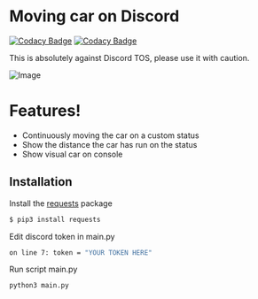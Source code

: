 # Moving car on Discord

[![Codacy Badge](https://api.codacy.com/project/badge/Grade/7133ab5fd94549c9af71c3523c89ccca)](https://app.codacy.com/gh/daddyduck2004/moving-car-on-discord?utm_source=github.com&utm_medium=referral&utm_content=daddyduck2004/moving-car-on-discord&utm_campaign=Badge_Grade)
[![Codacy Badge](https://api.codacy.com/project/badge/Grade/7133ab5fd94549c9af71c3523c89ccca)](https://app.codacy.com/gh/daddyduck2004/moving-car-on-discord?utm_source=github.com&utm_medium=referral&utm_content=daddyduck2004/moving-car-on-discord&utm_campaign=Badge_Grade)

This is absolutely against Discord TOS, please use it with caution.

![Image](https://i.imgur.com/GQ8nJhs.gif)

# Features!

  - Continuously moving the car on a custom status
  - Show the distance the car has run on the status
  - Show visual car on console

## Installation

Install the [requests](https://pypi.org/project/requests/) package

```sh
$ pip3 install requests
```

Edit discord token in main.py

```sh
on line 7: token = "YOUR TOKEN HERE"
```

Run script main.py

```sh
python3 main.py
```

